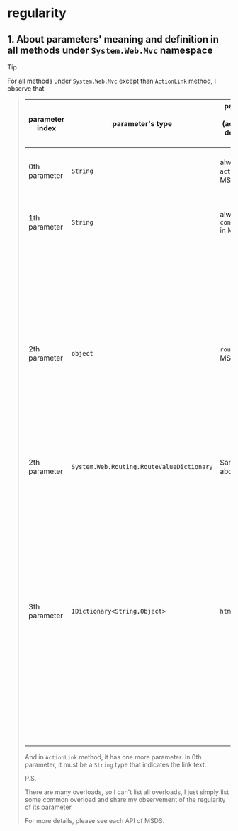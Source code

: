 # regularity
## 1. About parameters' meaning and definition in all methods under `System.Web.Mvc` namespace

> [!TIP]
> For all methods under `System.Web.Mvc` except than `ActionLink` method, I observe that
> 
>>
>> | parameter index | parameter's type | parameter's name (according to definition in MSDS) | description |
>> | --------------- | ---------------- | ---------------- | ----------- |
>> | 0th parameter | `String` | always named `actionName` in MSDS | It is self-explanatory, it indicates the action's name. |
>> | 1th parameter | `String` | always named `controllerName` in MSDS | It is self-explanatory, it indicates the controller's name. |
>> | 2th parameter | `object` | `routeValues` in MSDS | An object that contains the parameters for a route. The parameters are retrieved through reflection by examining the properties of the object. The object is typically created by using object initializer syntax. |
>> | 2th parameter | `System.Web.Routing.RouteValueDictionary` | Same as above | Same as above |
>> | 3th parameter | `IDictionary<String,Object>` | `htmlAttributes` | An object that contains the HTML attributes to set for the element. In each key-value pair, it will define a new attribute name by key and assign the value as attribute's value (if the key does not exist in the attributes), or it will override the attribute with value (if the key does not exist in the attributes). |
>>
>> And in `ActionLink` method, it has one more parameter. In 0th parameter, it must be a `String` type that indicates the link text. 
>>
>> P.S.
>> 
>> There are many overloads, so I can't list all overloads, I just simply list some common overload and share my observement of the regularity of its parameter.
>>
>> For more details, please see each API of MSDS.
